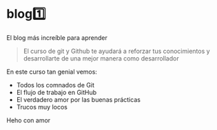 # blog:one:

El blog más increíble para aprender

> El curso de git y Github te ayudará a reforzar tus conocimientos y desarrollarte de una mejor manera como desarrollador

En este curso tan genial vemos:

- Todos los comnados de Git
- El flujo de trabajo en GitHub
- El verdadero amor por las buenas prácticas
- Trucos muy locos

Heho con amor
